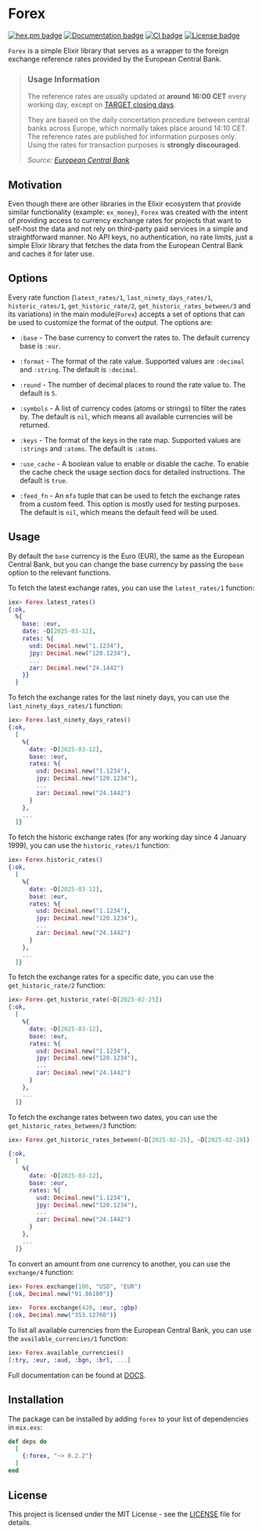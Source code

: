 # Forex

[![hex.pm badge](https://img.shields.io/hexpm/v/forex?style=for-the-badge&labelColor=000)](https://hex.pm/packages/forex)
[![Documentation badge](https://img.shields.io/badge/Docs-3B82F6?style=for-the-badge&labelColor=000)][DOCS]
[![CI badge](https://img.shields.io/github/actions/workflow/status/greven/forex/ci.yml?style=for-the-badge&labelColor=000)](https://github.com/greven/forex/blob/main/.github/workflows/ci.yml)
[![License badge](https://img.shields.io/hexpm/l/forex?style=for-the-badge&labelColor=000)](LICENSE)

<!-- MDOC !-->

`Forex` is a simple Elixir library that serves as a wrapper to the
foreign exchange reference rates provided by the European Central Bank.

> ### Usage Information
>
> The reference rates are usually updated at **around 16:00 CET** every working day, except on
> [TARGET closing days](https://www.ecb.europa.eu/ecb/contacts/working-hours/html/index.en.html).
>
> They are based on the daily concertation procedure between central banks across Europe, which normally takes place around 14:10 CET. The reference rates are published for information purposes only. Using the rates for transaction purposes is **strongly discouraged**.
>
> _Source: [European Central Bank](https://www.ecb.europa.eu/stats/policy_and_exchange_rates/euro_reference_exchange_rates/html/index.en.html)_

## Motivation

Even though there are other libraries in the Elixir ecosystem that provide
similar functionality (example: `ex_money`), `Forex` was created with the intent
of providing access to currency exchange rates for projects that want to self-host
the data and not rely on third-party paid services in a simple and straightforward
manner. No API keys, no authentication, no rate limits, just a simple Elixir library
that fetches the data from the European Central Bank and caches it for later use.

## Options

Every rate function (`latest_rates/1`, `last_ninety_days_rates/1`, `historic_rates/1`, `get_historic_rate/2`, `get_historic_rates_between/3` and its variations) in the main module(`Forex`) accepts a set of options that can be used to customize the format of the output. The options are:

* `:base` - The base currency to convert the rates to. The default currency base is `:eur`.

* `:format` - The format of the rate value. Supported values are `:decimal` and `:string`.
  The default is `:decimal`.

* `:round` - The number of decimal places to round the rate value to. The default is `5`.

* `:symbols` - A list of currency codes (atoms or strings) to filter the rates by.
  The default is `nil`, which means all available currencies will be returned.

* `:keys` - The format of the keys in the rate map. Supported values are `:strings` and `:atoms`.
  The default is `:atoms`.

* `:use_cache` - A boolean value to enable or disable the cache. To enable the cache check the
  usage section docs for detailed instructions. The default is `true`.

* `:feed_fn` - An `mfa` tuple that can be used to fetch the exchange rates from a custom feed.
  This option is mostly used for testing purposes. The default is `nil`, which means the
  default feed will be used.

## Usage

By default the `base` currency is the Euro (EUR), the same as the European Central Bank,
but you can change the base currency by passing the `base` option to the relevant functions.

To fetch the latest exchange rates, you can use the `latest_rates/1` function:

```elixir
iex> Forex.latest_rates()
{:ok,
  %{
    base: :eur,
    date: ~D[2025-03-12],
    rates: %{
      usd: Decimal.new("1.1234"),
      jpy: Decimal.new("120.1234"),
      ...
      zar: Decimal.new("24.1442")
    }}
  }
```

To fetch the exchange rates for the last ninety days, you can use the `last_ninety_days_rates/1` function:

```elixir
iex> Forex.last_ninety_days_rates()
{:ok,
  [
    %{
      date: ~D[2025-03-12],
      base: :eur,
      rates: %{
        usd: Decimal.new("1.1234"),
        jpy: Decimal.new("120.1234"),
        ...
        zar: Decimal.new("24.1442")
      }
    },
    ...
  ]}
```

To fetch the historic exchange rates (for any working day since 4 January 1999),
you can use the `historic_rates/1` function:

```elixir
iex> Forex.historic_rates()
{:ok,
  [
    %{
      date: ~D[2025-03-12],
      base: :eur,
      rates: %{
        usd: Decimal.new("1.1234"),
        jpy: Decimal.new("120.1234"),
        ...
        zar: Decimal.new("24.1442")
      }
    },
    ...
  ]}
```

To fetch the exchange rates for a specific date, you can use the `get_historic_rate/2` function:

```elixir
iex> Forex.get_historic_rate(~D[2025-02-25])
{:ok,
  [
    %{
      date: ~D[2025-03-12],
      base: :eur,
      rates: %{
        usd: Decimal.new("1.1234"),
        jpy: Decimal.new("120.1234"),
        ...
        zar: Decimal.new("24.1442")
      }
    },
    ...
  ]}
```

To fetch the exchange rates between two dates, you can use the `get_historic_rates_between/3` function:

```elixir
iex> Forex.get_historic_rates_between(~D[2025-02-25], ~D[2025-02-28])

{:ok,
  [
    %{
      date: ~D[2025-03-12],
      base: :eur,
      rates: %{
        usd: Decimal.new("1.1234"),
        jpy: Decimal.new("120.1234"),
        ...
        zar: Decimal.new("24.1442")
      }
    },
    ...
  ]}
```

To convert an amount from one currency to another, you can use the `exchange/4` function:

```elixir
iex> Forex.exchange(100, "USD", "EUR")
{:ok, Decimal.new("91.86100")}

iex>  Forex.exchange(420, :eur, :gbp)
{:ok, Decimal.new("353.12760")}
```

To list all available currencies from the European Central Bank,
you can use the `available_currencies/1` function:

```elixir
iex> Forex.available_currencies()
[:try, :eur, :aud, :bgn, :brl, ...]
```

<!-- MDOC !-->

Full documentation can be found at [DOCS].

## Installation

The package can be installed by adding `forex` to your list of dependencies in `mix.exs`:

```elixir
def deps do
  [
    {:forex, "~> 0.2.2"}
  ]
end
```

## License

This project is licensed under the MIT License - see the [LICENSE](LICENSE) file for details.

[DOCS]: https://hexdocs.pm/forex
